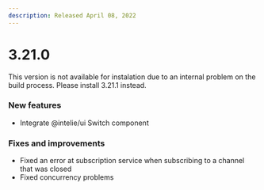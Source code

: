 ```yaml
---
description: Released April 08, 2022
---
```


# 3.21.0

This version is not available for instalation due to an internal problem on the build process. Please install 3.21.1 instead.

### New features

* Integrate @intelie/ui Switch component

### Fixes and improvements

* Fixed an error at subscription service when subscribing to a channel that was closed
* Fixed concurrency problems
